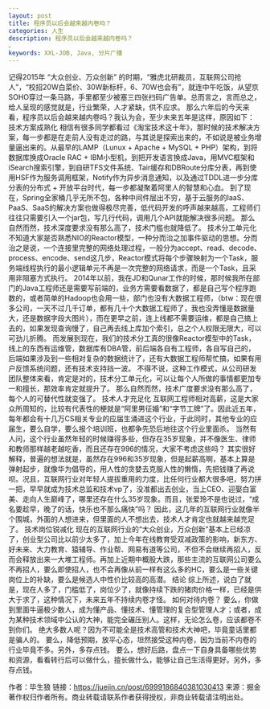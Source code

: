 ```yaml
---
layout: post
title: 程序员以后会越来越内卷吗？
categories: 人生
description: 程序员以后会越来越内卷吗？
。
keywords: XXL-JOB, Java, 分片广播
---
```

记得2015年 “大众创业、万众创新” 的时期，“雅虎北研裁员，互联网公司抢人”，“校招20W白菜价、30W新标杆，6、70W也会有”，就连中午吃饭，从望京SOHO穿过一条马路，手里都至少被塞三四张扫码广告单。总而言之，言而总之，给人呈现的感觉就是，行业繁荣，人才紧缺，供不应求。
那么六年后的今天来看，程序员以后会越来越内卷吗？我认为会，至少未来五年是这样，原因如下：
技术方案成熟化
相信有很多同学都看过《淘宝技术这十年》，那时候的技术解决方案，每一步都是在走前人没有走过的路，与其说是探索出来的，不如说是被业务增量逼出来的。从最早的LAMP（Lunux + Apache + MySQL + PHP）架构，到将数据库换成Oracle RAC + IBM小型机，到把开发语言换成Java，用MVC框架和iSearch搜索引擎，到自研TFS文件系统、Tair缓存和DBRoute分库分表，再到使用HSF作为服务调用框架，Notify作为异步消息通知，以及通过TDDL进一步分库分表的分布式 + 开放平台时代，每一步都凝聚着阿里人的智慧和心血。
到了现在，Spring全家桶几乎无所不包，各种中间件层出不穷，基于云服务的IaaS、PaaS、SaaS的解决方案也做得极尽完善，低代码开发的呼声越来越高，工程师们往往只需要引入一个jar包，写几行代码，调用几个API就能解决很多问题。
那么自然而然，技术深度要求没有那么高了，技术门槛也就降低了。
技术分工单元化
不知道大家是否熟悉NIO的Reactor模型，一种分而治之加事件驱动的思想。分而治之是说，一个连接里完整的网络处理过程，一般分为accept、read、decode、process、encode、send这几步，Reactor模式将每个步骤映射为一个Task，服务端线程执行的最小逻辑单元不再是一次完整的网络请求，而是一个Task，且采用非阻塞方式执行。
2014年以前，我在JD和Qunar工作的时候，那时候我所在部门的Java工程师还是需要写前端的，业务方需要看数据了，都是自己写个程序跑数的，或者简单的Hadoop也会用一些，部门也没有大数据工程师，（btw：现在很多公司，一天不过几千订单，都有几十个大数据工程师了，我也没弄懂是数据量大，还是数据字段大图片），而在更早之前，连上线都不需要运维，都是自己搞上去的，如果发现查询慢了，自己再去线上库加个索引，总之个人权限无限大，可以可劲儿折腾。
而发展到现在，我们的技术分工真的很像Reactor模型中的Task，线上的东西有运维管，数据库有DBA管，前后端各自有工程师，各自写自己的，后端如果涉及到一些相对复杂的数据统计了，还有大数据工程师帮忙搞，如果有用户反馈系统问题，还有技术支持挡一波。
不得不说，这种工作模式，从公司研发团队整体来看，肯定是对的，技术分工单元化，可以让每个人所做的事情都更加专一和擅长，那效率肯定就提升了。
那么自然而然，技术广度要求没有那么高了，每个人的可替代性就变强了。
技术人才充足化
互联网工程师相对高薪，这是大家众所周知的，比较有代表性的梗就是“阿里男征婚”和“字节工牌”了。因此近五年，每年都会有十几万CS相关专业的应届生涌进这个行业，于此同时，其他专业的应届生，要么自学，要么报个培训班，也都争先恐后地往这个行业里面杀。
当然有人问，这个行业虽然年轻的时候赚得多些，但存在35岁现象，并不像医生、律师和教师那样越老越吃香，而且还存在996的情况，大家不考虑这些吗？
其实很好解释，普遍的想法就是，虽然存在996和35岁现象，但是起薪高啊，基本上算是弹射起步，就像华为倡导的，用人性的贪婪去克服人性的懒惰，先把钱赚了再说呗。况且，互联网行业对年轻人提拔重用的力度，比任何行业都大很多吧，努力拼一把，早早就成为技术总监和技术vp了，没准都出去创业，当上CEO、迎娶白富美、走向人生巅峰了，哪里还存在什么35岁现象。而且，张爱玲不是也说过，“成名要趁早，晚了的话，快乐也不那么痛快”吗？
因此，这几年的互联网行业就像半个围城，外面的人想进来，但里面的人不想出去，技术人才肯定也就越来越充足了。
技术岗位锐减化
现在的互联网行业的“大众创业，万众创新”基本上已经凉了，创业型公司比以前少太多了，加上今年在线教育受双减政策的影响，新东方、好未来、大力教育、猿辅导、作业帮、网易有道等公司，不但不会继续再招人，反而会释放出来一大堆工程师。再加上近期中概股大跌，那些主流的互联网公司要么不再招人，要么即使招人，也不会再像从前一样有这么多的HC，要么是一些关键岗位上的补缺，要么是候选人中性价比较高的高潜。
结论
综上所述，说白了就是，现在人多了，门槛低了，岗位少了，就像持续下跌的猪肉价格一样，已经是供大于求了，这种情况下，未来五年不持续内卷才怪。
如何对待内卷？
要么，你做到里面牛逼极少数人，成为懂产品、懂技术、懂管理的复合型管理人才；或者，成为某种技术领域中公认的大神，能完全碾压别人。这样，无论怎么卷，应该都卷不到你们。
绝大多数人呢？因为不可能全是技术高管和技术大神吧，毕竟童话里都是骗人的。
要么，降低预期，放平心态，坦然接受这种内卷，因为当前不内卷的行业毕竟不多。另外，多存点钱。
要么，想好后路，盘点一下自身具备哪些优势和资源，看看转行后可以做什么，擅长做什么，能够让自己生活得更好。另外，多存点钱。 

作者：毕生狼
链接：https://juejin.cn/post/6999186840381030413
来源：掘金
著作权归作者所有。商业转载请联系作者获得授权，非商业转载请注明出处。
